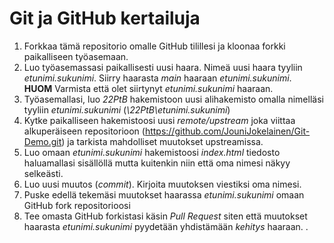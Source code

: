 # Git ja GitHub kertailuja

1. Forkkaa tämä repositorio omalle GitHub tilillesi ja kloonaa forkki paikalliseen työasemaan.
2. Luo työasemassasi paikallisesti uusi haara. Nimeä uusi haara tyyliin *etunimi.sukunimi*. Siirry haarasta *main* haaraan *etunimi.sukunimi*.  
   **HUOM** Varmista että olet siirtynyt *etunimi.sukunimi* haaraan.
3. Työasemallasi, luo *22PtB* hakemistoon uusi alihakemisto omalla nimelläsi tyyliin *etunimi.sukunimi* (*\22PtB\etunimi.sukunimi*)
4. Kytke paikalliseen hakemistoosi uusi *remote/upstream* joka viittaa alkuperäiseen repositorioon (https://github.com/JouniJokelainen/Git-Demo.git) ja tarkista mahdolliset muutokset upstreamissa.
5. Luo omaan *etunimi.sukunimi* hakemistoosi *index.html* tiedosto haluamallasi sisällöllä mutta kuitenkin niin että oma nimesi näkyy selkeästi.
6. Luo uusi muutos (*commit*). Kirjoita muutoksen viestiksi oma nimesi. 
7. Puske edellä tekemäsi muutokset haarassa *etunimi.sukunimi* omaan GitHub fork repositorioosi
8. Tee omasta GitHub forkistasi käsin *Pull Request* siten että muutokset haarasta *etunimi.sukunimi* pyydetään yhdistämään *kehitys* haaraan. 
.
